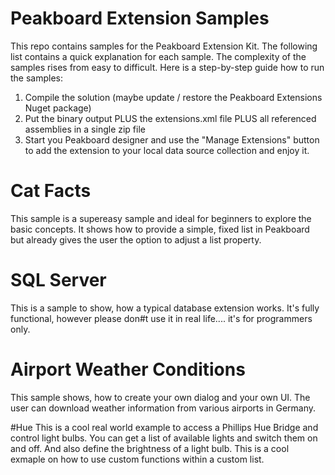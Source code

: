 # Peakboard Extension Samples
This repo contains samples for the Peakboard Extension Kit. The following list contains a quick explanation for each sample. The complexity of the samples rises from easy to difficult.
Here is a step-by-step guide how to run the samples:

1. Compile the solution (maybe update / restore the Peakboard Extensions Nuget package)
2. Put the binary output PLUS the extensions.xml file PLUS all referenced assemblies in a single zip file
3. Start you Peakboard designer and use the "Manage Extensions" button to add the extension to your local data source collection and enjoy it.

# Cat Facts
This sample is a supereasy sample and ideal for beginners to explore the basic concepts. It shows how to provide a simple, fixed list in Peakboard but already gives the user the option to adjust a list property. 

# SQL Server
This is a sample to show, how a typical database extension works. It's fully functional, however please don#t use it in real life.... it's for programmers only.

# Airport Weather Conditions
This sample shows, how to create your own dialog and your own UI. The user can download weather information from various airports in Germany.

#Hue
This is a cool real world example to access a Phillips Hue Bridge and control light bulbs. You can get a list of available lights and switch them on and off. And also define the brightness of a light bulb. This is a cool exmaple on how to use custom functions within a custom list.
